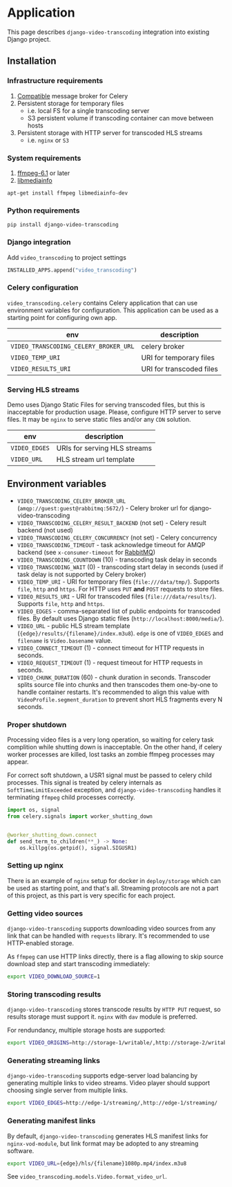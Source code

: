 Application
============

This page describes `django-video-transcoding` integration into existing
Django project.

Installation
------------

### Infrastructure requirements

1. [Compatible](https://docs.celeryq.dev/en/stable/getting-started/backends-and-brokers/index.html#broker-instructions)
   message broker for Celery
2. Persistent storage for temporary files
    * i.e. local FS for a single transcoding server
    * S3 persistent volume if transcoding container can move between hosts
3. Persistent storage with HTTP server for transcoded HLS streams
    * i.e. `nginx` or `S3`

### System requirements

1. [ffmpeg-6.1](http://ffmpeg.org/) or later
2. [libmediainfo](https://mediaarea.net/en/MediaInfo)

```shell
apt-get install ffmpeg libmediainfo-dev
```

### Python requirements

```shell
pip install django-video-transcoding
```

### Django integration

Add `video_transcoding` to project settings

```python
INSTALLED_APPS.append("video_transcoding")
```

### Celery configuration

`video_transcoding.celery` contains Celery application that can use environment
variables for configuration. This application can be used as a starting point
for configuring own app.

| env                                   | description              |
|---------------------------------------|--------------------------|
| `VIDEO_TRANSCODING_CELERY_BROKER_URL` | celery broker            |
| `VIDEO_TEMP_URI`                      | URI for temporary files  |
| `VIDEO_RESULTS_URI`                   | URI for transcoded files |

### Serving HLS streams

Demo uses Django Static Files for serving transcoded files, but this is
inacceptable for production usage. Please, configure HTTP server to serve files.
It may be `nginx` to serve static files and/or any `CDN` solution.

| env           | description                  |
|---------------|------------------------------|
| `VIDEO_EDGES` | URIs for serving HLS streams |
| `VIDEO_URL`   | HLS stream url template      |

Environment variables
---------------------

* `VIDEO_TRANSCODING_CELERY_BROKER_URL` (`amqp://guest:guest@rabbitmq:5672/`) - 
  Celery broker url for django-video-transcoding
* `VIDEO_TRANSCODING_CELERY_RESULT_BACKEND` (not set) - Celery result backend
  (not used)
* `VIDEO_TRANSCODING_CELERY_CONCURRENCY` (not set) - Celery concurrency
* `VIDEO_TRANSCODING_TIMEOUT` - task acknowledge timeout for AMQP backend
  (see `x-consumer-timeout` for [RabbitMQ](https://www.rabbitmq.com/docs/consumers#per-queue-delivery-timeouts-using-an-optional-queue-argument))
* `VIDEO_TRANSCODING_COUNTDOWN` (10) - transcoding task delay in seconds
* `VIDEO_TRANSCODING_WAIT` (0) - transcoding start delay in seconds (used if
  task delay is not supported by Celery broker)
* `VIDEO_TEMP_URI` - URI for temporary files (`file:///data/tmp/`). 
  Supports `file`, `http` and `https`. For HTTP uses `PUT` **and** `POST` 
  requests to store files.
* `VIDEO_RESULTS_URI` - URI for transcoded files (`file:///data/results/`).
  Supports `file`, `http` and `https`.
* `VIDEO_EDGES` - comma-separated list of public endpoints for transcoded files.
  By default uses Django static files (`http://localhost:8000/media/`).
* `VIDEO_URL` - public HLS stream template (`{edge}/results/{filename}/index.m3u8`).
  `edge` is one of `VIDEO_EDGES` and `filename` is `Video.basename` value.
* `VIDEO_CONNECT_TIMEOUT` (1) - connect timeout for HTTP requests in seconds.
* `VIDEO_REQUEST_TIMEOUT` (1) - request timeout for HTTP requests in seconds.
* `VIDEO_CHUNK_DURATION` (60) - chunk duration in seconds. Transcoder splits
  source file into chunks and then transcodes them one-by-one to handle 
  container restarts. It's recommended to align this value with 
  `VideoProfile.segment_duration` to prevent short HLS fragments every N seconds.

### Proper shutdown

Processing video files is a very long operation, so waiting for celery task
complition while shutting down is inacceptable. On the other hand, if celery
worker processes are killed, lost tasks an zombie ffmpeg processes may appear.

For correct soft shutdown, a USR1 signal must be passed to celery child
processes. This signal is treated by celery internals as `SoftTimeLimitExceeded`
exception, and `django-video-transcoding` handles it terminating `ffmpeg` child
processes correctly.

```python
import os, signal
from celery.signals import worker_shutting_down


@worker_shutting_down.connect
def send_term_to_children(**_) -> None:
    os.killpg(os.getpid(), signal.SIGUSR1)
```

### Setting up nginx

There is an example of `nginx` setup for docker in `deploy/storage` which can
be used as starting point, and that's all. Streaming protocols are not a part
of this project, as this part is very specific for each project.

### Getting video sources

`django-video-transcoding` supports downloading video sources from any link that
can be handled with `requests` library. It's recommended to use HTTP-enabled
storage.

As `ffmpeg` can use HTTP links directly, there is a flag allowing to skip
source download step and start transcoding immediately:

```bash
export VIDEO_DOWNLOAD_SOURCE=1
```

### Storing transcoding results

`django-video-transcoding` stores transcode results by `HTTP PUT` request,
so results storage must support it. `nginx` with `dav` module is preferred.

For rendundancy, multiple storage hosts are supported:

```bash
export VIDEO_ORIGINS=http://storage-1/writable/,http://storage-2/writable/
```

### Generating streaming links

`django-video-transcoding` supports edge-server load balancing by generating
multiple links to video streams. Video player should support choosing single
server from multiple links.

```bash
export VIDEO_EDGES=http://edge-1/streaming/,http://edge-1/streaming/
```

### Generating manifest links

By default, `django-video-transcoding` generates HLS manifest links for
`nginx-vod-module`, but link format may be adopted to any streaming software.

```bash
export VIDEO_URL={edge}/hls/{filename}1080p.mp4/index.m3u8
```

See `video_transcoding.models.Video.format_video_url`.

